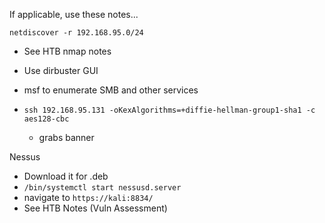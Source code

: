 If applicable, use these notes...

`netdiscover -r 192.168.95.0/24`

- See HTB nmap notes

- Use dirbuster GUI

- msf to enumerate SMB and other services

- `ssh 192.168.95.131 -oKexAlgorithms=+diffie-hellman-group1-sha1 -c aes128-cbc`
	- grabs banner

Nessus
- Download it for .deb
- `/bin/systemctl start nessusd.server `
- navigate to `https://kali:8834/`
- See HTB Notes (Vuln Assessment)